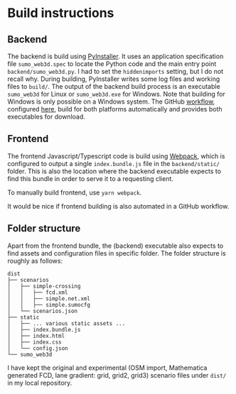 # Build instructions

## Backend
The backend is build using [PyInstaller](https://pyinstaller.org).
It uses an application specification file `sumo_web3d.spec` to locate the Python code and the main entry point `backend/sumo_web3d.py`.
I had to set the `hiddenimports` setting, but I do not recall why.
During building, PyInstaller writes some log files and working files to `build/`.
The output of the backend build process is an executable `sumo_web3d` for Linux or `sumo_web3d.exe` for Windows.
Note that building for Windows is only possible on a Windows system.
The GitHub [workflow](https://github.com/jeroenvanriel/sumo-web3d/actions/workflows/main.yml), configured [here](https://github.com/jeroenvanriel/sumo-web3d/blob/master/.github/workflows/main.yml), build for both platforms automatically and provides both executables for download.

## Frontend
The frontend Javascript/Typescript code is build using [Webpack](webpack.js.org), which is configured to output a single `index.bundle.js` file in the `backend/static/` folder.
This is also the location where the backend executable expects to find this bundle in order to serve it to a requesting client.

To manually build frontend, use `yarn webpack`.

It would be nice if frontend building is also automated in a GitHub workflow.

## Folder structure
Apart from the frontend bundle, the (backend) executable also expects to find assets and configuration files in specific folder.
The folder structure is roughly as follows:

```
dist
├── scenarios
│   ├── simple-crossing
│   │   ├── fcd.xml
│   │   ├── simple.net.xml
│   │   ├── simple.sumocfg
│   └── scenarios.json
├── static
│   ├── ... various static assets ...
│   ├── index.bundle.js
│   ├── index.html
│   ├── index.css
│   └── config.json
└── sumo_web3d
```

I have kept the original and experimental (OSM import, Mathematica generated FCD, lane gradient: grid, grid2, grid3) scenario files under `dist/` in my local repository.
